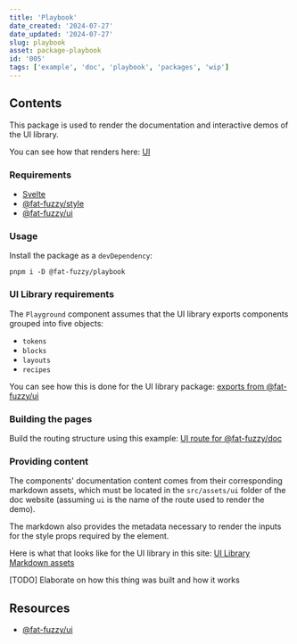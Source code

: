 ```yaml
---
title: 'Playbook'
date_created: '2024-07-27'
date_updated: '2024-07-27'
slug: playbook
asset: package-playbook
id: '005'
tags: ['example', 'doc', 'playbook', 'packages', 'wip']
---
```


## Contents

This package is used to render the documentation and interactive demos of the UI library.

You can see how that renders here: [UI](/ui)

### Requirements

- [Svelte](https://svelte.dev/)
- [@fat-fuzzy/style](https://github.com/fat-fuzzy/rocks/tree/main/packages/style)
- [@fat-fuzzy/ui](https://github.com/fat-fuzzy/rocks/tree/main/packages/ui)

### Usage

Install the package as a `devDependency`:

```shell
pnpm i -D @fat-fuzzy/playbook
```

### UI Library requirements

The `Playground`  component assumes that the UI library exports components grouped into five objects:

- `tokens`
- `blocks`
- `layouts`
- `recipes`

You can see how this is done for the UI library package: [exports from @fat-fuzzy/ui](https://github.com/fat-fuzzy/rocks/blob/main/packages/ui/src/lib/index.ts)

### Building the pages

Build the routing structure using this example: [UI route for @fat-fuzzy/doc](https://github.com/fat-fuzzy/rocks/tree/main/apps/doc/src/routes/ui)

### Providing content

The components' documentation content comes from their corresponding markdown assets, which must be located in the `src/assets/ui` folder of the doc website (assuming `ui` is the name of the route used to render the demo).

The markdown also provides the metadata necessary to render the inputs for the style props required by the element.

Here is what that looks like for the UI library in this site: [UI Library Markdown assets](https://github.com/fat-fuzzy/rocks/tree/main/apps/doc/src/assets/ui)

[TODO] Elaborate on how this thing was built and how it works

## Resources

- [@fat-fuzzy/ui](https://github.com/fat-fuzzy/rocks/tree/main/packages/ui)
